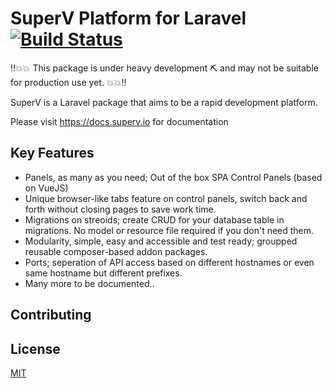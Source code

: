 
# SuperV Platform for Laravel [![Build Status](https://travis-ci.org/superv/platform.svg?branch=master)](https://travis-ci.org/superv/platform)
‼️💥💥 This package is under heavy development ⛏ and may not be suitable for production use yet. 💥💥‼️

SuperV is a Laravel package that aims to be a rapid development platform.  

Please visit https://docs.superv.io for documentation

## Key Features
- Panels, as many as you need; Out of the box SPA Control Panels (based on VueJS)
- Unique browser-like tabs feature on control panels, switch back and forth without closing pages to save work time.
- Migrations on streoids; create CRUD for your database table in migrations. No model or resource file required if you don't need them.
- Modularity, simple, easy and accessible and test ready; groupped reusable composer-based addon packages.
- Ports; seperation of API access based on different hostnames or even same hostname but different prefixes.
- Many more to be documented..

## Contributing


## License
[MIT](https://github.com/superv/superv-platform/blob/master/LICENSE.md)
